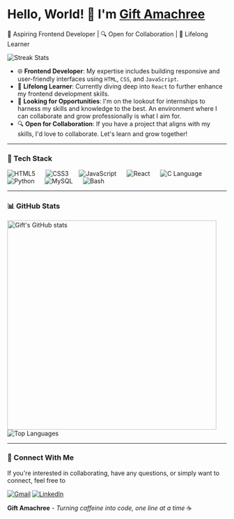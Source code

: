 <h1 >Hello, World! 👋 I'm <a href="https://github.com/jen67">Gift Amachree</a></h1>
<p>🚀 Aspiring Frontend Developer | 🔍 Open for Collaboration | 📘 Lifelong Learner</p>

<p>
  <img src="https://github-readme-streak-stats.herokuapp.com/?user=jen67&theme=radical" alt="Streak Stats" />
</p>


- 🌐 **Frontend Developer**: My expertise includes building responsive and user-friendly interfaces using `HTML`, `CSS`, and `JavaScript`.
- 📘 **Lifelong Learner**: Currently diving deep into `React` to further enhance my frontend development skills.
- 🚀 **Looking for Opportunities**: I'm on the lookout for internships to harness my skills and knowledge to the best. An environment where I can collaborate and grow professionally is what I aim for.
- 🔍 **Open for Collaboration**: If you have a project that aligns with my skills, I'd love to collaborate. Let's learn and grow together!

---

<h3>🔧 Tech Stack</h3>

<p>
  <span><img src="https://img.icons8.com/color/30/html-5.png" alt="HTML5"/></span>&nbsp;&nbsp;&nbsp;&nbsp;&nbsp;
  <span><img src="https://img.icons8.com/color/30/css3.png" alt="CSS3"/></span>&nbsp;&nbsp;&nbsp;&nbsp;&nbsp;
  <span><img src="https://img.icons8.com/color/30/javascript.png" alt="JavaScript"/></span>&nbsp;&nbsp;&nbsp;&nbsp;&nbsp;
  <span><img src="https://img.icons8.com/color/30/react-native.png" alt="React"/></span>&nbsp;&nbsp;&nbsp;&nbsp;&nbsp;
  <span><img src="https://img.icons8.com/color/30/c-programming.png" alt="C Language"/></span>&nbsp;&nbsp;&nbsp;&nbsp;&nbsp;
  <span><img src="https://img.icons8.com/color/30/python.png" alt="Python"/></span>&nbsp;&nbsp;&nbsp;&nbsp;&nbsp;
  <span><img src="https://img.icons8.com/color/30/mysql.png" alt="MySQL"/></span>&nbsp;&nbsp;&nbsp;&nbsp;&nbsp;
  <span><img src="https://img.icons8.com/color/30/console.png" alt="Bash"/></span>
</p>


---

<h3>📊 GitHub Stats</h3>

<p>
  <img src="https://github-readme-stats.vercel.app/api?username=jen67&show_icons=true&count_private=true&theme=radical" width="480" alt="Gift's GitHub stats" />
  <img src="https://github-readme-stats.vercel.app/api/top-langs/?username=jen67&layout=compact&theme=radical" alt="Top Languages" />
</p>

---

<h3>🔗 Connect With Me</h3>

If you're interested in collaborating, have any questions, or simply want to connect, feel free to

<p>
  <a href="mailto:amakrigift2000@gmail.com"><img src="https://img.shields.io/badge/Email-D14836?style=for-the-badge&logo=gmail&logoColor=white" alt="Gmail"></a>
  <a href="https://www.linkedin.com/in/gift-amachree-8a523623b/"><img src="https://img.shields.io/badge/LinkedIn-0077B5?style=for-the-badge&logo=linkedin&logoColor=white" alt="LinkedIn"></a>
</p>


**Gift Amachree** - _Turning caffeine into code, one line at a time_ ☕️
